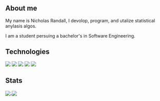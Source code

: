 ## About me

My name is Nicholas Randall, I devolop, program, and utalize statistical anylasis algos.

I am a student persuing a bachelor's in Software Engineering.

## Technologies
![](https://img.shields.io/badge/C-informational?style=for-the-badge&logo=c&logoColor=white&color=blue&labelColor=black)
![](https://img.shields.io/badge/C++-informational?style=for-the-badge&logo=cplusplus&logoColor=white&color=blue&labelColor=black)
![](https://img.shields.io/badge/Java-informational?style=for-the-badge&logo=java&logoColor=white&color=blue&labelColor=black)
![](https://img.shields.io/badge/Vim-informational?style=for-the-badge&logo=vim&logoColor=white&color=blue&labelColor=black)
![](https://img.shields.io/badge/Neovim-informational?style=for-the-badge&logo=neovim&logoColor=white&color=blue&labelColor=black)

## Stats
<a href="https://github.com/ndrandal">
  <img align="center" src="https://github-readme-stats.vercel.app/api?username=ndrandal&show_icons=true&theme=github_dark" />
</a>
<a href="https://github.com/ndrandal">
  <img align="center" src="https://github-readme-stats.vercel.app/api/top-langs/?username=ndrandal&layout=compact&theme=github_dark&langs_count=10" />
</a>
